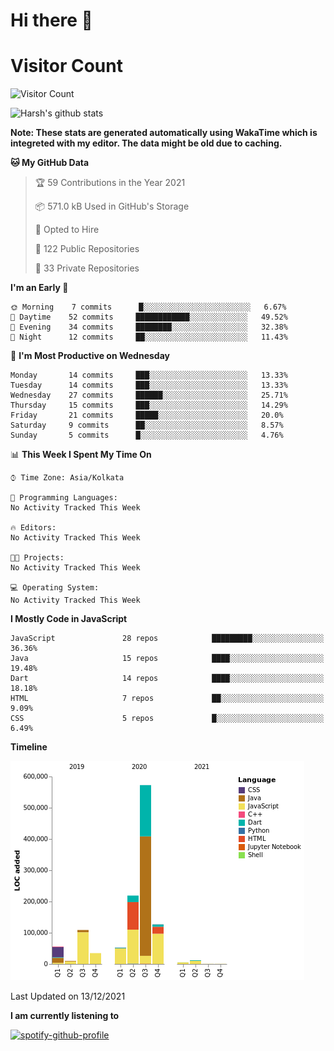 # Hi there 👋 

# Visitor Count
![Visitor Count](https://profile-counter.glitch.me/harsh2201/count.svg)

![Harsh's github stats](https://github-readme-stats.vercel.app/api?username=harsh2201&show_icons=true&theme=radical)

**Note: These stats are generated automatically using WakaTime which is integreted with my editor. The data might be old due to caching.**

<!--START_SECTION:waka-->
**🐱 My GitHub Data** 

> 🏆 59 Contributions in the Year 2021
 > 
> 📦 571.0 kB Used in GitHub's Storage 
 > 
> 💼 Opted to Hire
 > 
> 📜 122 Public Repositories 
 > 
> 🔑 33 Private Repositories  
 > 
**I'm an Early 🐤** 

```text
🌞 Morning    7 commits      █░░░░░░░░░░░░░░░░░░░░░░░░   6.67% 
🌆 Daytime    52 commits     ████████████░░░░░░░░░░░░░   49.52% 
🌃 Evening    34 commits     ████████░░░░░░░░░░░░░░░░░   32.38% 
🌙 Night      12 commits     ██░░░░░░░░░░░░░░░░░░░░░░░   11.43%

```
📅 **I'm Most Productive on Wednesday** 

```text
Monday       14 commits     ███░░░░░░░░░░░░░░░░░░░░░░   13.33% 
Tuesday      14 commits     ███░░░░░░░░░░░░░░░░░░░░░░   13.33% 
Wednesday    27 commits     ██████░░░░░░░░░░░░░░░░░░░   25.71% 
Thursday     15 commits     ███░░░░░░░░░░░░░░░░░░░░░░   14.29% 
Friday       21 commits     █████░░░░░░░░░░░░░░░░░░░░   20.0% 
Saturday     9 commits      ██░░░░░░░░░░░░░░░░░░░░░░░   8.57% 
Sunday       5 commits      █░░░░░░░░░░░░░░░░░░░░░░░░   4.76%

```


📊 **This Week I Spent My Time On** 

```text
⌚︎ Time Zone: Asia/Kolkata

💬 Programming Languages: 
No Activity Tracked This Week

🔥 Editors: 
No Activity Tracked This Week

🐱‍💻 Projects: 
No Activity Tracked This Week

💻 Operating System: 
No Activity Tracked This Week

```

**I Mostly Code in JavaScript** 

```text
JavaScript               28 repos            █████████░░░░░░░░░░░░░░░░   36.36% 
Java                     15 repos            ████░░░░░░░░░░░░░░░░░░░░░   19.48% 
Dart                     14 repos            ████░░░░░░░░░░░░░░░░░░░░░   18.18% 
HTML                     7 repos             ██░░░░░░░░░░░░░░░░░░░░░░░   9.09% 
CSS                      5 repos             █░░░░░░░░░░░░░░░░░░░░░░░░   6.49%

```


**Timeline**

![Chart not found](https://raw.githubusercontent.com/harsh2201/harsh2201/master/charts/bar_graph.png) 


 Last Updated on 13/12/2021
<!--END_SECTION:waka-->


**I am currently listening to**

[![spotify-github-profile](https://spotify-github-profile.vercel.app/api/view?uid=0zd53poz5lu9da8yk1wq8bpss&cover_image=true)](https://spotify-github-profile.vercel.app/api/view?uid=0zd53poz5lu9da8yk1wq8bpss&redirect=true) 
